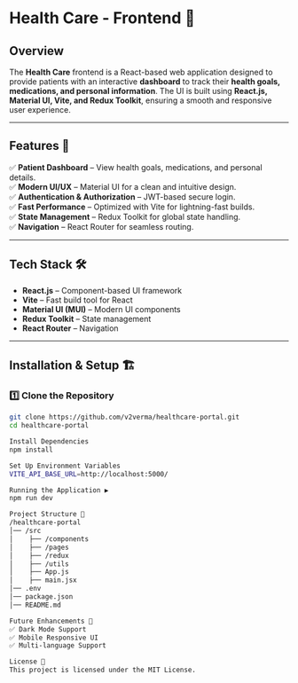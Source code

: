 # Health Care - Frontend 🏥

## Overview  
The **Health Care** frontend is a React-based web application designed to provide patients with an interactive **dashboard** to track their **health goals, medications, and personal information**. The UI is built using **React.js, Material UI, Vite, and Redux Toolkit**, ensuring a smooth and responsive user experience.

---

## Features 🚀  
✅ **Patient Dashboard** – View health goals, medications, and personal details.  
✅ **Modern UI/UX** – Material UI for a clean and intuitive design.  
✅ **Authentication & Authorization** – JWT-based secure login.  
✅ **Fast Performance** – Optimized with Vite for lightning-fast builds.  
✅ **State Management** – Redux Toolkit for global state handling.  
✅ **Navigation** – React Router for seamless routing.  

---

## Tech Stack 🛠  
- **React.js** – Component-based UI framework  
- **Vite** – Fast build tool for React  
- **Material UI (MUI)** – Modern UI components  
- **Redux Toolkit** – State management  
- **React Router** – Navigation  

---

## Installation & Setup 🏗  
### 1️⃣ Clone the Repository  
```sh
git clone https://github.com/v2verma/healthcare-portal.git
cd healthcare-portal

Install Dependencies
npm install

Set Up Environment Variables
VITE_API_BASE_URL=http://localhost:5000/

Running the Application ▶️
npm run dev

Project Structure 📂
/healthcare-portal
│── /src
│    ├── /components
│    ├── /pages
│    ├── /redux
│    ├── /utils
│    ├── App.js
│    ├── main.jsx
│── .env
│── package.json
│── README.md

Future Enhancements 🚀
✅ Dark Mode Support
✅ Mobile Responsive UI
✅ Multi-language Support

License 📜
This project is licensed under the MIT License.